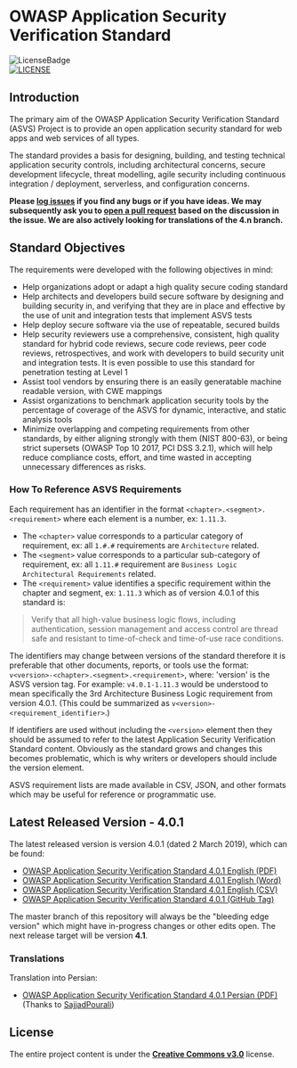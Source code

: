# OWASP Application Security Verification Standard
![LicenseBadge](https://img.shields.io/badge/license-C_C-blue.svg)
 </br>[![LICENSE](https://i.creativecommons.org/l/by-sa/3.0/88x31.png)](http://creativecommons.org/licenses/by-sa/3.0/) 
## Introduction

The primary aim of the OWASP Application Security Verification Standard (ASVS) Project is to provide an open application security standard for web apps and web services of all types.

The standard provides a basis for designing, building, and testing technical application security controls, including architectural concerns, secure development lifecycle, threat modelling, agile security including continuous integration / deployment, serverless, and configuration concerns.

**Please [log issues](https://github.com/OWASP/ASVS/issues) if you find any bugs or if you have ideas. We may subsequently ask you to [open a pull request](https://github.com/OWASP/ASVS/pulls) based on the discussion in the issue. We are also actively looking for translations of the 4.n branch.**

## Standard Objectives

The requirements were developed with the following objectives in mind:

* Help organizations adopt or adapt a high quality secure coding standard
* Help architects and developers build secure software by designing and building security in, and verifying that they are in place and effective by the use of unit and integration tests that implement ASVS tests
* Help deploy secure software via the use of repeatable, secured builds
* Help security reviewers use a comprehensive, consistent, high quality standard for hybrid code reviews, secure code reviews, peer code reviews, retrospectives, and work with developers to build security unit and integration tests. It is even possible to use this standard for penetration testing at Level 1
* Assist tool vendors by ensuring there is an easily generatable machine readable version, with CWE mappings
* Assist organizations to benchmark application security tools by the percentage of coverage of the ASVS for dynamic, interactive, and static analysis tools
* Minimize overlapping and competing requirements from other standards, by either aligning strongly with them (NIST 800-63), or being strict supersets (OWASP Top 10 2017, PCI DSS 3.2.1), which will help reduce compliance costs, effort, and time wasted in accepting unnecessary differences as risks.

### How To Reference ASVS Requirements

Each requirement has an identifier in the format `<chapter>.<segment>.<requirement>` where each element is a number, ex: `1.11.3`. 
- The `<chapter>` value corresponds to a particular category of requirement, ex: all `1.#.#` requirements are `Architecture` related.
- The `<segment>` value corresponds to a particular sub-category of requirement, ex: all `1.11.#` requirement are `Business Logic Architectural Requirements` related.
- The `<requirement>` value identifies a specific requirement within the chapter and segment, ex: `1.11.3` which as of version 4.0.1 of this standard is:

> Verify that all high-value business logic flows, including authentication, session management and access control are thread safe and resistant to time-of-check and time-of-use race conditions.

The identifiers may change between versions of the standard therefore it is preferable that other documents, reports, or tools use the format: `v<version>-<chapter>.<segment>.<requirement>`, where: 'version' is the ASVS version tag. For example: `v4.0.1-1.11.3` would be understood to mean specifically the 3rd Architecture Business Logic requirement from version 4.0.1. (This could be summarized as `v<version>-<requirement_identifier>`.)

If identifiers are used without including the `<version>` element then they should be assumed to refer to the latest Application Security Verification Standard content. Obviously as the standard grows and changes this becomes problematic, which is why writers or developers should include the version element.

ASVS requirement lists are made available in CSV, JSON, and other formats which may be useful for reference or programmatic use.

## Latest Released Version - 4.0.1

The latest released version is version 4.0.1 (dated 2 March 2019), which can be found:
* [OWASP Application Security Verification Standard 4.0.1 English (PDF)](https://github.com/OWASP/ASVS/raw/master/4.0/OWASP%20Application%20Security%20Verification%20Standard%204.0-en.pdf)
* [OWASP Application Security Verification Standard 4.0.1 English (Word)](https://github.com/OWASP/ASVS/raw/master/4.0/OWASP%20Application%20Security%20Verification%20Standard%204.0-en.docx)
* [OWASP Application Security Verification Standard 4.0.1 English (CSV)](https://github.com/OWASP/ASVS/raw/master/4.0/OWASP%20Application%20Security%20Verification%20Standard%204.0-en.csv)
* [OWASP Application Security Verification Standard 4.0.1 (GitHub Tag)](https://github.com/OWASP/ASVS/tree/v4.0.1)

The master branch of this repository will always be the "bleeding edge version" which might have in-progress changes or other edits open. The next release target will be version **4.1**.

### Translations

Translation into Persian:
* [OWASP Application Security Verification Standard 4.0.1 Persian (PDF)](https://github.com/OWASP/ASVS/raw/master/4.0/OWASP%20Application%20Security%20Verification%20Standard%204.0-fa.pdf) (Thanks to [SajjadPourali](https://github.com/SajjadPourali))

## License

The entire project content is under the **[Creative Commons v3.0](https://creativecommons.org/licenses/by-sa/3.0/)** license.
